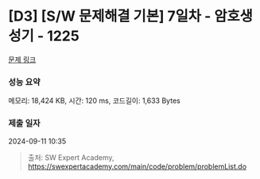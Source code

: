 # [D3] [S/W 문제해결 기본] 7일차 - 암호생성기 - 1225 

[문제 링크](https://swexpertacademy.com/main/code/problem/problemDetail.do?contestProbId=AV14uWl6AF0CFAYD) 

### 성능 요약

메모리: 18,424 KB, 시간: 120 ms, 코드길이: 1,633 Bytes

### 제출 일자

2024-09-11 10:35



> 출처: SW Expert Academy, https://swexpertacademy.com/main/code/problem/problemList.do